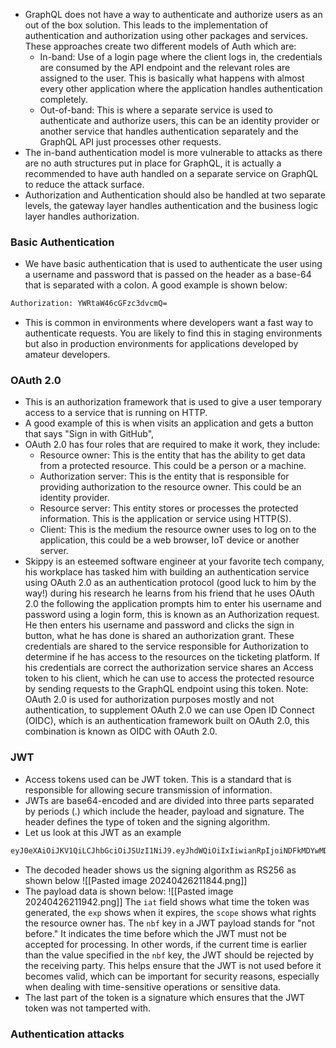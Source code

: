- GraphQL does not have a way to authenticate and authorize users as an out of the box solution. This leads to the implementation of authentication and authorization using other packages and services. These approaches create two different models of Auth which are:
	- In-band: Use of a login page where the client logs in, the credentials are consumed by the API endpoint and the relevant roles are assigned to the user. This is basically what happens with almost every other application where the application handles authentication completely.
	- Out-of-band: This is where a separate service is used to authenticate and authorize users, this can be an identity provider or another service that handles authentication separately and the GraphQL API just processes other requests.
- The in-band authentication model is more vulnerable to attacks as there are no auth structures put in place for GraphQL, it is actually a recommended to have auth handled on a separate service on GraphQL to reduce the attack surface.
- Authorization and Authentication should also be handled at two separate levels, the gateway layer handles authentication and the business logic layer handles authorization.
### Basic Authentication
- We have basic authentication that is used to authenticate the user using a username and password that is passed on the header as a base-64 that is separated with a colon. A good example is shown below:

```txt
Authorization: YWRtaW46cGFzc3dvcmQ=
```
- This is common in environments where developers want a fast way to authenticate requests. You are likely to find this in staging environments but also in production environments for applications developed by amateur developers.
### OAuth 2.0
- This is an authorization framework that is used to give a user temporary access to a service that is running on HTTP.
- A good example of this is when visits an application and gets a button that says "Sign in with GitHub", 
- OAuth 2.0 has four roles that are required to make it work, they include:
	- Resource owner: This is the entity that has the ability to get data from a protected resource. This could be a person or a machine.
	- Authorization server: This is the entity that is responsible for providing authorization to the resource owner. This could be an identity provider.
	- Resource server: This entity stores or processes the protected information. This is the application or service using HTTP(S).
	- Client: This is the medium the resource owner uses to log on to the application, this could be a web browser,  IoT device or another server.
- Skippy is an esteemed software engineer at your favorite tech company, his workplace has tasked him with building an authentication service using OAuth 2.0 as an authentication protocol (good luck to him by the way!) during his research he learns from his friend that he uses OAuth 2.0 the following the application prompts him to enter his username and password using a login form, this is known as an Authorization request. He then enters his username and password and clicks the sign in button, what he has done is shared an authorization grant. These credentials are shared to the service responsible for Authorization to determine if he has access to the resources on the ticketing platform. If his credentials are correct the authorization service shares an Access token to his client, which he can use to access the protected resource by sending requests to the GraphQL endpoint using this token. 
Note: OAuth 2.0 is used for authorization purposes mostly and not authentication, to supplement OAuth 2.0 we can use Open ID Connect (OIDC), which is an authentication framework built on OAuth 2.0, this combination is known as OIDC with OAuth 2.0.
### JWT
- Access tokens used can be JWT token. This is a standard that is responsible for allowing secure transmission of information.
- JWTs are base64-encoded and are divided into three parts separated by periods (.) which include the header, payload and signature. The header defines the type of token and the signing algorithm.
- Let us look at this JWT as an example
```txt
eyJ0eXAiOiJKV1QiLCJhbGciOiJSUzI1NiJ9.eyJhdWQiOiIxIiwianRpIjoiNDFkMDYwMDg3NmUwNTNjYWZiMDMzN2FiOGM2NWM4ZmNhNGFhZDU4MmU1ZmM2YjNmNTQyMTU5NTYxNzZkMTU4NTQ1ODIwN2E5OGMzNWEwMDIiLCJpYXQiOjE3MTQxNTUzMjAuNzI4MTk3LCJuYmYiOjE3MTQxNTUzMjAuNzI4MjAzLCJleHAiOjE3NDU2OTEzMjAuNzE2MDE4LCJzdWIiOiIxOTgiLCJzY29wZXMiOltdfQ.moImDHY4ZUfhBvZlcCdxhJxtHLY0RPqNvhc_ElG-PadnYtHh7cqgYZnDk6Z3nQgwRnJL4KF3t0EBpbeB0bbTGAvmvHSckzftp26mXPd9KhHlJtKFiCF7VDWbrUCdYNPMZ0B_SxP31sa1ml10BqOiDTN2EwDrAYlss9zulLME4rsAbnGrgRRiQ0NGyjuLRL1DJOtTgVK9SS3TLbqq2II0TC-7tktQqx0y4IAIBsI6WXTnZi-t30VcxPXltAaKqRPe-w_YDAIDNrUtLrGh1lRFlktAIQDbLcd7CloVEIy54eO_tYH5aup5qzP9NXeyyha5QnxBBKAzNB2YDgXpJRDFt5ZjxSXpPFxL-hxtOSR487gQux7eTLhhMddT6oL70qOG8tGQBvO3QSd2x4M8x67V5SI1KmpmG6rt_EnJmBUd8YOJ7oJIo70MaBNYD91jZmC4r7jaG0gvJvpG2dmfu7i7poQdqYJ8Yl4KktmyBTE-WLrFSZvi8cIsL9oNB8m2PFiwBhl_1mXKtW66hwPz89fSNAGerhp1I2JEas70aU-CTBExode4N2UfunmnFDQ2I5bfybF0ZLLEhiEFL8AlfmmPTI2RqEgJuhPyNqVguIoXFLzontyowE083NFgkul2FJ4DjNCnHxQZusY7sGRkCw_FAgf4gWiCrfSUeCmTs7UC4Dw
```
- The decoded header shows us the signing algorithm as RS256 as shown below
![[Pasted image 20240426211844.png]]
- The payload data is shown below:
![[Pasted image 20240426211942.png]]
The `iat` field shows what time the token was generated, the `exp` shows when it expires, the `scope` shows what rights the resource owner has. The `nbf` key in a JWT payload stands for "not before." It indicates the time before which the JWT must not be accepted for processing. In other words, if the current time is earlier than the value specified in the `nbf` key, the JWT should be rejected by the receiving party. This helps ensure that the JWT is not used before it becomes valid, which can be important for security reasons, especially when dealing with time-sensitive operations or sensitive data.
- The last part of the token is a signature which ensures that the JWT token was not tamperted with. 
### Authentication attacks
